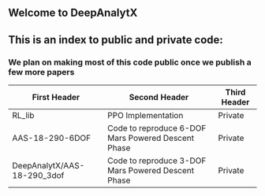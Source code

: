 ## Welcome to DeepAnalytX

## This is an index to public and private code:
### We plan on making most of this code public once we publish a few more papers



First Header | Second Header | Third Header
------------ | ------------- | -------------
RL_lib | PPO Implementation | Private
AAS-18-290-6DOF | Code to reproduce 6-DOF Mars Powered Descent Phase | Private
DeepAnalytX/AAS-18-290_3dof | Code to reproduce 3-DOF Mars Powered Descent Phase | Private

